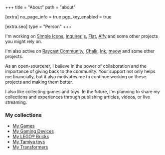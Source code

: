 +++
title = "About"
path = "about"

[extra]
no_page_info = true
pgp_key_enabled = true

[extra.seo]
type = "Person"
+++

I'm working on [Simple Icons](https://github.com/simple-icons), [Inquirer.js](https://github.com/SBoudrias/Inquirer.js), [Flat](https://github.com/netless-io/flat), [Alfy](https://github.com/sindresorus/alfy) and some other projects you might rely on.

I'm also active on [Raycast Community](https://raycast.com/litomore), [Chalk](https://github.com/chalk), [Ink](https://github.com/vadimdemedes/ink), [meow](https://github.com/sindresorhus/meow) and some other projects.

As an open-sourcerer, I believe in the power of collaboration and the importance of giving back to the community. Your support not only helps me financially, but it also motivates me to continue working on these projects and making them better.

I also like collecting games and toys. In the future, I'm planning to share my collections and experiences through publishing articles, videos, or live streaming.

### My collections

- [My Games](/collections/games)
- [My Gaming Devices](/collections/gaming-devices)
- [My LEGO® Bricks](/collections/lego-bricks)
- [My Tamiya toys](/collections/tamiya)
- [My Transformers](/collections/transformers)
